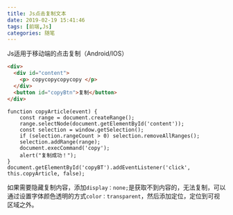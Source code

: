 ```yaml
---
title: Js点击复制文本
date: 2019-02-19 15:41:46
tags: [前端,Js]
categories: 随笔
---
```

  Js适用于移动端的点击复制（Android/IOS）
<!--more-->
```HTML
<div>
  <div id="content">
    <p> copycopycopycopy </p>
  </div>
  <button id="copyBtn">复制</button>
</div>
```
```Js
function copyArticle(event) {
    const range = document.createRange();
    range.selectNode(document.getElementById('content'));
    const selection = window.getSelection();
    if (selection.rangeCount > 0) selection.removeAllRanges();
    selection.addRange(range);
    document.execCommand('copy');
    alert("复制成功！");
}
document.getElementById('copyBT').addEventListener('click', this.copyArticle, false);
```
如果需要隐藏复制内容，添加`display：none;`是获取不到内容的，无法复制，可以通过设置字体颜色透明的方式`color：transparent`，然后添加定位，定位到可视区域之外。